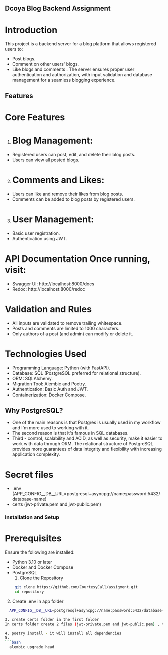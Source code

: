 ## Dcoya Blog Backend Assignment
# Introduction
This project is a backend server for a blog platform that allows registered users to:

- Post blogs.
- Comment on other users' blogs.
- Like blogs and comments .
The server ensures proper user authentication and authorization, with input validation and database management for a seamless blogging experience.

## Features
# Core Features
1. # Blog Management:

- Registered users can post, edit, and delete their blog posts.
- Users can view all posted blogs.
2. # Comments and Likes:

- Users can like and remove their likes from blog posts.
- Comments can be added to blog posts by registered users.
3. # User Management:

- Basic user registration.
- Authentication using JWT.

# API Documentation Once running, visit:
- Swagger UI: http://localhost:8000/docs
- Redoc: http://localhost:8000/redoc

# Validation and Rules
- All inputs are validated to remove trailing whitespace.
- Posts and comments are limited to 1000 characters.
- Only authors of a post (and admin) can modify or delete it.

# Technologies Used
- Programming Language: Python (with FastAPI).
- Database: SQL (PostgreSQL preferred for relational structure).
- ORM: SQLAlchemy.
- Migration Tool: Alembic and Poetry.
- Authentication: Basic Auth and JWT.
- Containerization: Docker Compose.

## Why PostgreSQL?
- One of the main reasons is that Postgres is usually used in my workflow and I'm more used to working with it.
- The second reason is that it's famous in SQL databases.
- Third - control, scalability and ACID, as well as security, make it easier to work with data through ORM. The relational structure of PostgreSQL provides more guarantees of data integrity and flexibility with increasing application complexity.

# Secret files
- .env (APP_CONFIG__DB__URL=postgresql+asyncpg://name:password:5432/database-name)
- certs (jwt-private.pem and jwt-public.pem)


### Installation and Setup
# Prerequisites
Ensure the following are installed:

- Python 3.10 or later
- Docker and Docker Compose
- PostgreSQL
  1. Clone the Repository
  ```bash
   git clone https://github.com/CourtesyCall/assigment.git
   cd repository

2. Create .env in app folder
```bash
  APP_CONFIG__DB__URL=postgresql+asyncpg://name:password:5432/database-name

3. create certs folder in the first folder 
In certs folder create 2 files (jwt-private.pem and jwt-public.pem) , there you can put you secret and private key

4. poetry install - it will install all dependencies
5.
```bash
  alembic upgrade head


